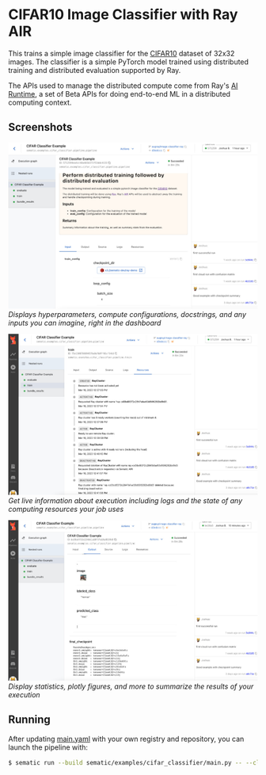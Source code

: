 # CIFAR10 Image Classifier with Ray AIR

This trains a simple image classifier for the
[CIFAR10](https://www.cs.toronto.edu/~kriz/cifar.html) dataset of 32x32
images. The classifier is a simple PyTorch model trained using distributed
training and distributed evaluation supported by Ray.

The APIs used to manage the distributed compute come from Ray's
[AI Runtime](https://docs.ray.io/en/latest/ray-air/getting-started.html),
a set of Beta APIs for doing end-to-end ML in a distributed computing
context.

## Screenshots

![Inputs](./rayAirInputs.jpg)
*Displays hyperparameters, compute configurations, docstrings, and any*
*inputs you can imagine, right in the dashboard*

![Running](./rayAirRunning.jpg)
*Get live information about execution including logs and the state*
*of any computing resources your job uses*

![Outputs](./rayAirOutputs.jpg)
*Display statistics, plotly figures, and more to summarize*
*the results of your execution*

## Running

After updating [main.yaml](./main.yaml) with your own registry and repository,
you can launch the pipeline with:

```bash
$ sematic run --build sematic/examples/cifar_classifier/main.py -- --cloud
```
